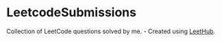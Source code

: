# LeetcodeSubmissions
Collection of LeetCode questions solved by me. - Created using [LeetHub](https://github.com/QasimWani/LeetHub).
